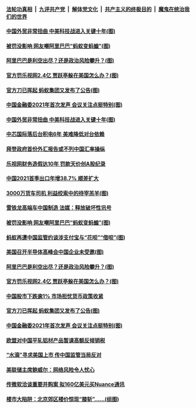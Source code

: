 

####  [法轮功真相](../../../../basic/blob/master/README.md?t=04132202) &nbsp;|&nbsp; [九评共产党](../../../../9ping.md/blob/master/README.md?t=04132202) &nbsp;|&nbsp; [解体党文化](../../../../jtdwh.md/blob/master/README.md?t=04132202)  &nbsp;|&nbsp; [共产主义的终极目的](../../../../gczydzjmd.md/blob/master/README.md?t=04132202) &nbsp;|&nbsp; [魔鬼在统治我们的世界](../../../../mgztzwmdsj.md/blob/master/README.md?t=04132202) 

#### [中国外贸非常扭曲 中美科技战进入关键十年(图)](../pages/p5/968636.md?t=04132202) 

#### [被罚没影响 网友嘲阿里巴巴“蚂蚁变蚂蝗”(图)](../pages/p5/968584.md?t=04132202) 

#### [阿里巴巴是利空出尽？还是政治风险攀升？(图)](../pages/p5/968570.md?t=04132202) 

#### [官方罚乐视网2.4亿 贾跃亭躲在美国怎么办？(图)](../pages/p5/968530.md?t=04132202) 

#### [官方刀已挥起 蚂蚁集团又发布了公告(图)](../pages/p5/968525.md?t=04132202) 

#### [中国金融委2021年首次发声 会议关注点挺特别(图)](../pages/p5/968521.md?t=04132202) 

#### [中国外贸非常扭曲 中美科技战进入关键十年(图)](../pages/p5/968636.md?t=04132202) 

#### [中芯国际落后台积电6年 美难降低对台依赖](../pages/p5/968632.md?t=04132202) 

#### [拜登政府首份外汇报告或不列中国汇率操纵](../pages/p5/968630.md?t=04132202) 

#### [乐视网财务造假达10年 罚款天价创A股纪录](../pages/p5/968602.md?t=04132202) 

#### [中国2021首季出口年增38.7% 顺差扩大](../pages/p5/968600.md?t=04132202) 

#### [3000万货车司机 利益绞索中的待宰羔羊(图)](../pages/p5/968599.md?t=04132202) 

#### [雪铁龙高端车中国制造 法媒：释放破坏性讯号](../pages/p5/968591.md?t=04132202) 

#### [被罚没影响 网友嘲阿里巴巴“蚂蚁变蚂蝗”(图)](../pages/p5/968584.md?t=04132202) 

#### [蚂蚁再遭中国监管约谈涉支付宝与“花呗”“借呗”(图)](../pages/p5/968576.md?t=04132202) 

#### [美国召开半导体高峰会中国企业未受邀(图)](../pages/p5/968575.md?t=04132202) 

#### [阿里巴巴是利空出尽？还是政治风险攀升？(图)](../pages/p5/968570.md?t=04132202) 

#### [官方罚乐视网2.4亿 贾跃亭躲在美国怎么办？(图)](../pages/p5/968530.md?t=04132202) 

#### [中国股市下跌逾1% 市场担忧货币政策收紧](../pages/p5/968529.md?t=04132202) 

#### [官方刀已挥起 蚂蚁集团又发布了公告(图)](../pages/p5/968525.md?t=04132202) 

#### [中国金融委2021年首次发声 会议关注点挺特别(图)](../pages/p5/968521.md?t=04132202) 

#### [欧盟对中国平轧铝材产品暂课高额反倾销税](../pages/p5/968519.md?t=04132202) 

#### [“水滴”寻求美国上市 传中国监管当局反对](../pages/p5/968518.md?t=04132202) 

#### [美联储主席鲍威尔：网络风险令人忧心](../pages/p5/968499.md?t=04132202) 

#### [传微软洽谈重要并购案 拟160亿美元买Nuance通讯](../pages/p5/968498.md?t=04132202) 

#### [楼市大陷阱：北京郊区楼价惊现“膝斩”……(组图)](../pages/p5/968472.md?t=04132202) 

